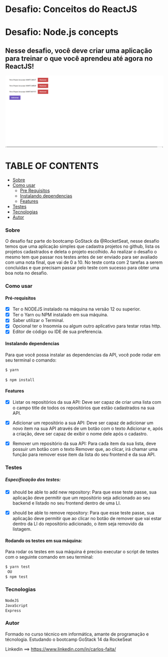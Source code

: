 # Desafio: Conceitos do ReactJS

# Desafio: Node.js concepts

## Nesse desafio, você deve criar uma aplicação para treinar o que você aprendeu até agora no ReactJS!

![](/public/assets/print.png)


TABLE OF CONTENTS
=======================

<!--ts-->
  * [Sobre](#Sobre)
  * [Como usar](#como-usar)
    * [Pre Requisitos](#pre-requisitos)
    * [Instalando dependencias](#instalando-dependencias)
    * [Features](#features)
  * [Testes](#testes)
  * [Tecnologias](#tecnologias)
  * [Autor](#autor)
<!--te-->

### Sobre 

  O desafio faz parte do bootcamp GoStack da @RocketSeat, nesse desafio temos que uma aplicação simples que cadastra projetos no github, lista os projetos cadastrados e deleta o projeto escolhido.
  Ao realizar o desafio o mesmo tem que passar nos testes antes de ser enviado para ser avaliado com uma nota final, que vai de 0 a 10.
  No teste conta com 2 tarefas a serem concluidas e que precisam passar pelo teste com sucesso para obter uma boa nota no desafio.

### Como usar

  #### Pré-requisitos

  - [x] Ter o NODEJS instalado na máquina na versão 12 ou superior.
  - [x] Ter o Yarn ou NPM instalado em sua máquina.
  - [x] Saber utilizar o Terminal.
  - [x] Opcional ter o Insomnia ou algum outro aplicativo para testar rotas http.
  - [x] Editor de código ou IDE de sua preferencia.

  #### Instalando dependencias

  Para que você possa instalar as dependencias da API, você pode rodar em seu terminal o comando:

    $ yarn

    $ npm install


  #### Features

  - [x] Listar os repositórios da sua API: Deve ser capaz de criar uma lista com o campo title de todos os repositórios que estão cadastrados na sua API.

  - [x] Adicionar um repositório a sua API: Deve ser capaz de adicionar um novo item na sua API através de um botão com o texto Adicionar e, após a criação, deve ser capaz de exibir o nome dele após o cadastro.

  - [x] Remover um repositório da sua API: Para cada item da sua lista, deve possuir um botão com o texto Remover que, ao clicar, irá chamar uma função para remover esse item da lista do seu frontend e da sua API.

### Testes 

  ##### Específicação dos testes:

  - [x] should be able to add new repository: Para que esse teste passe, sua aplicação deve permitir que um repositório seja adicionado ao seu backend e listado no seu frontend dentro de uma LI.

  - [x] should be able to remove repository: Para que esse teste passe, sua aplicação deve permitir que ao clicar no botão de remover que vai estar dentro da LI do repositório adicionado, o item seja removido da listagem.


  #### Rodando os testes em sua máquina:

  Para rodar os testes em sua máquina é preciso executar o script de testes com o seguinte comando em seu terminal:

    $ yarn test
     OU
    $ npm test

### Tecnologias

    NodeJS
    JavaScript
    Express


### Autor

  Formado no curso técnico em informática, amante de programação e técnologia.
  Estudando o bootcamp GoStack 14 da RockeSeat

  Linkedin ==> https://www.linkedin.com/in/carlos-faita/
  
